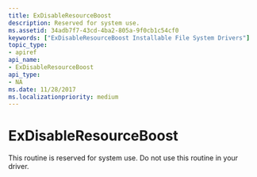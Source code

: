 ```yaml
---
title: ExDisableResourceBoost
description: Reserved for system use.
ms.assetid: 34adb7f7-43cd-4ba2-805a-9f0cb1c54cf0
keywords: ["ExDisableResourceBoost Installable File System Drivers"]
topic_type:
- apiref
api_name:
- ExDisableResourceBoost
api_type:
- NA
ms.date: 11/28/2017
ms.localizationpriority: medium
---
```


# ExDisableResourceBoost





This routine is reserved for system use. Do not use this routine in your driver.

 

 





